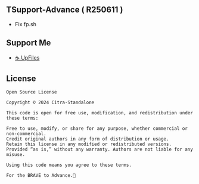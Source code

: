 ## TSupport-Advance ( R250611 )
- Fix fp.sh

## Support Me
- [☕ UpFiles ](https://upfiles.com/Xc2D2CH)

## License

```
Open Source License

Copyright © 2024 Citra-Standalone

This code is open for free use, modification, and redistribution under these terms:

Free to use, modify, or share for any purpose, whether commercial or non-commercial.
Credit original authors in any form of distribution or usage.
Retain this license in any modified or redistributed versions.
Provided “as is,” without any warranty. Authors are not liable for any misuse.

Using this code means you agree to these terms.
```
```
For the BRAVE to Advance.🍻
```